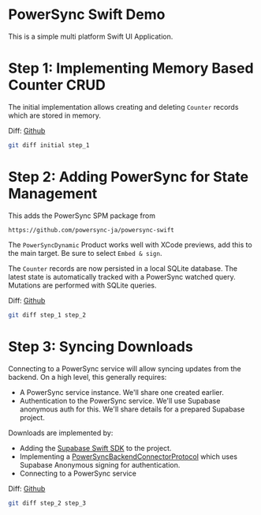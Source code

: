 # PowerSync Swift Demo

This is a simple multi platform Swift UI Application.

# Step 1: Implementing Memory Based Counter CRUD

The initial implementation allows creating and deleting `Counter` records which are stored in memory.

Diff: [Github](https://github.com/powersync-community/swift-tutorial/compare/initial...step_1)

```bash
git diff initial step_1
```

# Step 2: Adding PowerSync for State Management

This adds the PowerSync SPM package from

```
https://github.com/powersync-ja/powersync-swift
```

The `PowerSyncDynamic` Product works well with XCode previews, add this to the main target. Be sure to select `Embed & sign`.

The `Counter` records are now persisted in a local SQLite database. The latest state is automatically tracked with a PowerSync watched query. Mutations are performed with SQLite queries.

Diff: [Github](https://github.com/powersync-community/swift-tutorial/compare/initial...step_2)

```bash
git diff step_1 step_2
```

# Step 3: Syncing Downloads

Connecting to a PowerSync service will allow syncing updates from the backend. On a high level, this generally requires:

- A PowerSync service instance. We'll share one created earlier.
- Authentication to the PowerSync service. We'll use Supabase anonymous auth for this. We'll share details for a prepared Supabase project.

Downloads are implemented by:

- Adding the [Supabase Swift SDK](https://github.com/supabase/supabase-swift) to the project.
- Implementing a [PowerSyncBackendConnectorProtocol](https://powersync-ja.github.io/powersync-swift/documentation/powersync/powersyncdatabaseprotocol) which uses Supabase Anonymous signing for authentication.
- Connecting to a PowerSync service

Diff: [Github](https://github.com/powersync-community/swift-tutorial/compare/step_2...step_3)

```bash
git diff step_2 step_3
```
